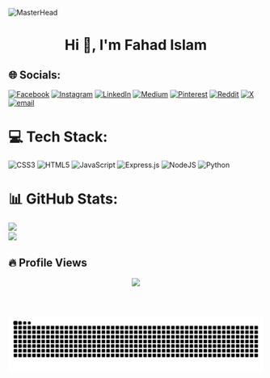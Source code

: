 ![MasterHead](https://i.pinimg.com/originals/90/70/32/9070324cdfc07c68d60eed0c39e77573.gif)
<h1 align="center">Hi 👋, I'm Fahad Islam</h1>

## 🌐 Socials:
[![Facebook](https://img.shields.io/badge/Facebook-%231877F2.svg?logo=Facebook&logoColor=white)](https://facebook.com/siamxdev) [![Instagram](https://img.shields.io/badge/Instagram-%23E4405F.svg?logo=Instagram&logoColor=white)]([[https://www.instagram.com/fahad.islam.2112112?igsh=MWN4cTJvbnJrdHYwag==](https://www.instagram.com/fahad.islam.2112112?igsh=MWN4cTJvbnJrdHYwag==)](https://www.instagram.com/fahad.islam.2112112?igsh=MWN4cTJvbnJrdHYwag==)) [![LinkedIn](https://img.shields.io/badge/LinkedIn-%230077B5.svg?logo=linkedin&logoColor=white)](https://linkedin.com/in/siamxdev) [![Medium](https://img.shields.io/badge/Medium-12100E?logo=medium&logoColor=white)](https://medium.com/@siamxdev) [![Pinterest](https://img.shields.io/badge/Pinterest-%23E60023.svg?logo=Pinterest&logoColor=white)]([https://www.pinterest.com/fmd87890/](https://www.pinterest.com/fmd87890/)) [![Reddit](https://img.shields.io/badge/Reddit-%23FF4500.svg?logo=Reddit&logoColor=white)](https://reddit.com/user/siamxdev) [![X](https://img.shields.io/badge/X-black.svg?logo=X&logoColor=white)](https://x.com/siamxdev) [![email](https://img.shields.io/badge/Email-D14836?logo=gmail&logoColor=white)](mailto:siam38707@gmail.com) 

# 💻 Tech Stack:
![CSS3](https://img.shields.io/badge/css3-%231572B6.svg?style=for-the-badge&logo=css3&logoColor=white) ![HTML5](https://img.shields.io/badge/html5-%23E34F26.svg?style=for-the-badge&logo=html5&logoColor=white) ![JavaScript](https://img.shields.io/badge/javascript-%23323330.svg?style=for-the-badge&logo=javascript&logoColor=%23F7DF1E) ![Express.js](https://img.shields.io/badge/express.js-%23404d59.svg?style=for-the-badge&logo=express&logoColor=%2361DAFB) ![NodeJS](https://img.shields.io/badge/node.js-6DA55F?style=for-the-badge&logo=node.js&logoColor=white)
![Python](https://img.shields.io/badge/python-3670A0?style=for-the-badge&logo=python&logoColor=ffdd54) 
# 📊 GitHub Stats:
![](https://nirzak-streak-stats.vercel.app/?user=Siam38&theme=dark&hide_border=false)<br/>
![](https://github-readme-stats.vercel.app/api/top-langs/?username=Siam38&theme=dark&hide_border=false&include_all_commits=true&count_private=true&layout=compact)


## 🔥 Profile Views

 <p align="center">
  <img width="400px" src="https://count.getloli.com/get/@nazrul4x?theme=rule34"></img>
</p>

#

<br clear="both">

<img src="https://raw.githubusercontent.com/nazrul4x/nazrul4x/output/snake.svg" alt="Snake animation" />

###
